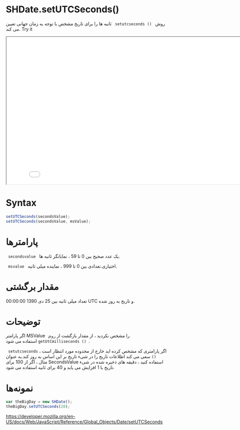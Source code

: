 # SHDate.setUTCSeconds()

روش <code dir = "ltr"> setutcseconds () </code> ثانیه ها را برای تاریخ مشخص با توجه به زمان جهانی تعیین می کند.
Try it

<iframe style="width: 830px; height: 460px;" src="/SHDateTime-js/examples/live.html?function=setUTCSeconds" title="MDN Web Docs Interactive Example" loading="lazy"></iframe>
<br/>

# Syntax

```js
setUTCSeconds(secondsValue);
setUTCSeconds(secondsValue, msValue);
```

# پارامترها
<code dir = "ltr"> secondsvalue </code>
یک عدد صحیح بین 0 تا 59 ، نمایانگر ثانیه ها.

<code dir = "ltr"> msvalue </code>
اختیاری.تعدادی بین 0 تا 999 ، نماینده میلی ثانیه.
# مقدار برگشتی

تعداد میلی ثانیه بین 25 دی 1390 00:00:00 UTC و تاریخ به روز شده.
# توضیحات
اگر پارامتر MSValue را مشخص نکردید ، از مقدار بازگشت از <code dir = "ltr"> روش getUtCmilliseconds () </code> استفاده می شود.

اگر پارامتری که مشخص کرده اید خارج از محدوده مورد انتظار است ، <code dir = "ltr"> setutcseconds () </code> سعی می کند اطلاعات تاریخ را در شیء تاریخ بر این اساس به روز کند.به عنوان مثال ، اگر از 100 برای SecondsValue استفاده کنید ، دقیقه های ذخیره شده در شیء تاریخ با 1 افزایش می یابد و 40 برای ثانیه استفاده می شود.
# نمونه‌ها

```js
var theBigDay = new SHDate();
theBigDay.setUTCSeconds(20);
```

https://developer.mozilla.org/en-US/docs/Web/JavaScript/Reference/Global_Objects/Date/setUTCSeconds
